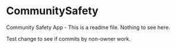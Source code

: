 CommunitySafety
===============

Community Safety App - This is a readme file. Nothing to see here.

Test change to see if commits by non-owner work.
